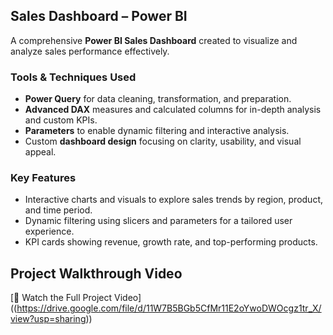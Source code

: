 ## Sales Dashboard – Power BI  
A comprehensive **Power BI Sales Dashboard** created to visualize and analyze sales performance effectively.  

### Tools & Techniques Used  
- **Power Query** for data cleaning, transformation, and preparation.  
- **Advanced DAX** measures and calculated columns for in-depth analysis and custom KPIs.  
- **Parameters** to enable dynamic filtering and interactive analysis.  
- Custom **dashboard design** focusing on clarity, usability, and visual appeal.  

### Key Features  
- Interactive charts and visuals to explore sales trends by region, product, and time period.  
- Dynamic filtering using slicers and parameters for a tailored user experience.  
- KPI cards showing revenue, growth rate, and top-performing products.
## Project Walkthrough Video
[🎥 Watch the Full Project Video] ((https://drive.google.com/file/d/11W7B5BGb5CfMr11E2oYwoDWOcgz1tr_X/view?usp=sharing))
